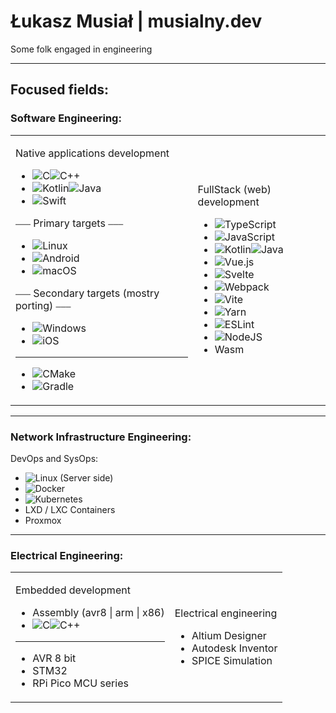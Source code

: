 # Łukasz Musiał | musialny.dev

Some folk engaged in engineering

---

## **Focused fields:**

### **Software Engineering:**

<table>

<tr>
<td>

Native applications development

- ![C](https://img.shields.io/badge/c-%2300599C.svg?style=for-the-badge&logo=c&logoColor=white)![C++](https://img.shields.io/badge/c++-%2300599C.svg?style=for-the-badge&logo=c%2B%2B&logoColor=white)
- ![Kotlin](https://img.shields.io/badge/kotlin-%237F52FF.svg?style=for-the-badge&logo=kotlin&logoColor=white)![Java](https://img.shields.io/badge/java-%23ED8B00.svg?style=for-the-badge&logo=openjdk&logoColor=white)
- ![Swift](https://img.shields.io/badge/swift-F54A2A?style=for-the-badge&logo=swift&logoColor=white)

⎯⎯⎯ Primary targets ⎯⎯⎯

- ![Linux](https://img.shields.io/badge/Linux-FCC624?style=for-the-badge&logo=linux&logoColor=black)
- ![Android](https://img.shields.io/badge/Android-3DDC84?style=for-the-badge&logo=android&logoColor=white)
- ![macOS](https://img.shields.io/badge/mac%20os-000000?style=for-the-badge&logo=macos&logoColor=F0F0F0)

⎯⎯⎯ Secondary targets (mostry porting) ⎯⎯⎯

- ![Windows](https://img.shields.io/badge/Windows-0078D6?style=for-the-badge&logo=windows&logoColor=white)
- ![iOS](https://img.shields.io/badge/iOS-000000?style=for-the-badge&logo=ios&logoColor=white)

---

- ![CMake](https://img.shields.io/badge/CMake-%23008FBA.svg?style=for-the-badge&logo=cmake&logoColor=white)
- ![Gradle](https://img.shields.io/badge/Gradle-02303A.svg?style=for-the-badge&logo=Gradle&logoColor=white)

</td>
<td>

FullStack (web) development

- ![TypeScript](https://img.shields.io/badge/typescript-%23007ACC.svg?style=for-the-badge&logo=typescript&logoColor=white)
- ![JavaScript](https://img.shields.io/badge/javascript-%23323330.svg?style=for-the-badge&logo=javascript&logoColor=%23F7DF1E)
- ![Kotlin](https://img.shields.io/badge/kotlin-%237F52FF.svg?style=for-the-badge&logo=kotlin&logoColor=white)![Java](https://img.shields.io/badge/java-%23ED8B00.svg?style=for-the-badge&logo=openjdk&logoColor=white)
- ![Vue.js](https://img.shields.io/badge/vuejs-%2335495e.svg?style=for-the-badge&logo=vuedotjs&logoColor=%234FC08D)
- ![Svelte](https://img.shields.io/badge/svelte-%23f1413d.svg?style=for-the-badge&logo=svelte&logoColor=white)
- ![Webpack](https://img.shields.io/badge/webpack-%238DD6F9.svg?style=for-the-badge&logo=webpack&logoColor=black)
- ![Vite](https://img.shields.io/badge/vite-%23646CFF.svg?style=for-the-badge&logo=vite&logoColor=white)
- ![Yarn](https://img.shields.io/badge/yarn-%232C8EBB.svg?style=for-the-badge&logo=yarn&logoColor=white)
- ![ESLint](https://img.shields.io/badge/ESLint-4B3263?style=for-the-badge&logo=eslint&logoColor=white)
- ![NodeJS](https://img.shields.io/badge/node.js-6DA55F?style=for-the-badge&logo=node.js&logoColor=white)
- Wasm

</td>
</table>

---

### **Network Infrastructure Engineering:**

DevOps and SysOps:

- ![Linux](https://img.shields.io/badge/Linux-FCC624?style=for-the-badge&logo=linux&logoColor=black) (Server side)
- ![Docker](https://img.shields.io/badge/docker-%230db7ed.svg?style=for-the-badge&logo=docker&logoColor=white)
- ![Kubernetes](https://img.shields.io/badge/kubernetes-%23326ce5.svg?style=for-the-badge&logo=kubernetes&logoColor=white)
- LXD / LXC Containers
- Proxmox

---

### **Electrical Engineering:**

<table>

<tr>
<td>

Embedded development

- Assembly (avr8 | arm | x86)
- ![C](https://img.shields.io/badge/c-%2300599C.svg?style=for-the-badge&logo=c&logoColor=white)![C++](https://img.shields.io/badge/c++-%2300599C.svg?style=for-the-badge&logo=c%2B%2B&logoColor=white)
---
- AVR 8 bit
- STM32
- RPi Pico MCU series

</td>
<td>

Electrical engineering

- Altium Designer
- Autodesk Inventor
- SPICE Simulation

</td>
</tr>

</table>
